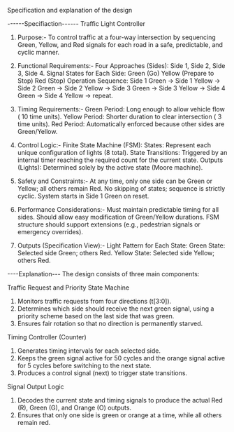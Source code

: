 Specification and explanation of the design

------Specifiaction------
Traffic Light Controller

1. Purpose:- 
To control traffic at a four-way intersection by sequencing Green, Yellow, and Red signals for each road in a safe, predictable, and cyclic manner.

2. Functional Requirements:- 
Four Approaches (Sides):
Side 1, Side 2, Side 3, Side 4.
Signal States for Each Side:
Green (Go)
Yellow (Prepare to Stop)
Red (Stop)
Operation Sequence:
Side 1 Green → Side 1 Yellow → Side 2 Green → Side 2 Yellow → Side 3 Green → Side 3 Yellow → Side 4 Green → Side 4 Yellow → repeat.

3. Timing Requirements:-
Green Period: Long enough to allow vehicle flow ( 10 time units).
Yellow Period: Shorter duration to clear intersection ( 3 time units).
Red Period: Automatically enforced because other sides are Green/Yellow.

4. Control Logic:-
Finite State Machine (FSM):
States: Represent each unique configuration of lights (8 total).
State Transitions: Triggered by an internal timer reaching the required count for the current state.
Outputs (Lights): Determined solely by the active state (Moore machine).

5. Safety and Constraints:-
At any time, only one side can be Green or Yellow; all others remain Red.
No skipping of states; sequence is strictly cyclic.
System starts in Side 1 Green on reset.

6. Performance Considerations:-
Must maintain predictable timing for all sides.
Should allow easy modification of Green/Yellow durations.
FSM structure should support extensions (e.g., pedestrian signals or emergency overrides).

7. Outputs (Specification View):-
Light Pattern for Each State:
Green State: Selected side Green; others Red.
Yellow State: Selected side Yellow; others Red.




----Explanation---
The design consists of three main components:

Traffic Request and Priority State Machine
1) Monitors traffic requests from four directions (t[3:0]).
2) Determines which side should receive the next green signal, using a priority scheme based on the last side that was green.
3) Ensures fair rotation so that no direction is permanently starved.

Timing Controller (Counter)
1) Generates timing intervals for each selected side.
2) Keeps the green signal active for 50 cycles and the orange signal active for 5 cycles before switching to the next state.
3) Produces a control signal (next) to trigger state transitions.

Signal Output Logic
1) Decodes the current state and timing signals to produce the actual Red (R), Green (G), and Orange (O) outputs.
2) Ensures that only one side is green or orange at a time, while all others remain red.
